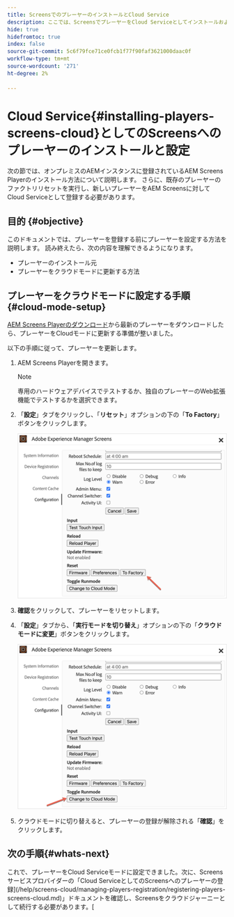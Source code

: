 ```yaml
---
title: ScreensでのプレーヤーのインストールとCloud Service
description: ここでは、ScreensでプレーヤーをCloud Serviceとしてインストールおよび設定する方法について説明します。
hide: true
hidefromtoc: true
index: false
source-git-commit: 5c6f79fce71ce0fcb1f77f90faf3621000daac0f
workflow-type: tm+mt
source-wordcount: '271'
ht-degree: 2%

---
```



# Cloud Service{#installing-players-screens-cloud}としてのScreensへのプレーヤーのインストールと設定

次の節では、オンプレミスのAEMインスタンスに登録されているAEM Screens Playerのインストール方法について説明します。 さらに、既存のプレーヤーのファクトリリセットを実行し、新しいプレーヤーをAEM Screensに対してCloud Serviceとして登録する必要があります。

## 目的 {#objective}

このドキュメントでは、プレーヤーを登録する前にプレーヤーを設定する方法を説明します。 読み終えたら、次の内容を理解できるようになります。

* プレーヤーのインストール元
* プレーヤーをクラウドモードに更新する方法

## プレーヤーをクラウドモードに設定する手順{#cloud-mode-setup}

[AEM Screens Playerのダウンロード](https://download.macromedia.com/screens/)から最新のプレーヤーをダウンロードしたら、プレーヤーをCloudモードに更新する準備が整いました。

以下の手順に従って、プレーヤーを更新します。

1. AEM Screens Playerを開きます。

   >[!NOTE]
   >専用のハードウェアデバイスでテストするか、独自のプレーヤーのWeb拡張機能でテストするかを選択できます。

1. 「**設定**」タブをクリックし、「**リセット**」オプションの下の「**To Factory**」ボタンをクリックします。

   ![画像](/help/screens-cloud/assets/player/installplayer-2.png)

1. **確認**&#x200B;をクリックして、プレーヤーをリセットします。

1. 「**設定**」タブから、「**実行モードを切り替え**」オプションの下の「**クラウドモードに変更**」ボタンをクリックします。

   ![画像](/help/screens-cloud/assets/player/installplayer-1.png)

1. クラウドモードに切り替えると、プレーヤーの登録が解除される「**確認**」をクリックします。

## 次の手順{#whats-next}

これで、プレーヤーをCloud Serviceモードに設定できました。次に、Screensサービスプロバイダーの「Cloud ServiceとしてのScreensへのプレーヤーの登録](/help/screens-cloud/managing-players-registration/registering-players-screens-cloud.md)」ドキュメントを確認し、Screensをクラウドジャーニーとして続行する必要があります。[